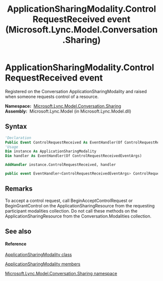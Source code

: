 ﻿---
title: ApplicationSharingModality.ControlRequestReceived event (Microsoft.Lync.Model.Conversation.Sharing)
TOCTitle: ControlRequestReceived event
ms:assetid: E:Microsoft.Lync.Model.Conversation.Sharing.ApplicationSharingModality.ControlRequestReceived_DI_3_UC_OCS14MrefLyncWPF
ms:mtpsurl: https://msdn.microsoft.com/en-us/library/microsoft.lync.model.conversation.sharing.applicationsharingmodality.controlrequestreceived_di_3_uc_ocs14mreflyncwpf(v=office.15)
ms:contentKeyID: 48598621
ms.date: 07/28/2014
mtps_version: v=office.15
f1_keywords:
- Microsoft.Lync.Model.Conversation.Sharing.ApplicationSharingModality.ControlRequestReceived
dev_langs:
- CSharp
- JScript
- VB
- other
---

# ApplicationSharingModality.ControlRequestReceived event

Registered on the Conversation ApplicationSharingModality and raised when someone requests control of a resource.

**Namespace:**  [Microsoft.Lync.Model.Conversation.Sharing](microsoft-lync-model-conversation-sharing-namespace_2.md)  
**Assembly:**  Microsoft.Lync.Model (in Microsoft.Lync.Model.dll)

## Syntax

``` vb
'Declaration
Public Event ControlRequestReceived As EventHandler(Of ControlRequestReceivedEventArgs)
'Usage
Dim instance As ApplicationSharingModality
Dim handler As EventHandler(Of ControlRequestReceivedEventArgs)

AddHandler instance.ControlRequestReceived, handler
```

``` csharp
public event EventHandler<ControlRequestReceivedEventArgs> ControlRequestReceived
```

## Remarks

To accept a control request, call BeginAcceptControlRequest or BeginGrantControl on the ApplicationSharingResource from the requesting participant modalities collection. Do not call these methods on the ApplicationSharingResource from the Conversation.Modalities collection.

## See also

#### Reference

[ApplicationSharingModality class](applicationsharingmodality-class-microsoft-lync-model-conversation-sharing_2.md)

[ApplicationSharingModality members](applicationsharingmodality-members-microsoft-lync-model-conversation-sharing_2.md)

[Microsoft.Lync.Model.Conversation.Sharing namespace](microsoft-lync-model-conversation-sharing-namespace_2.md)

